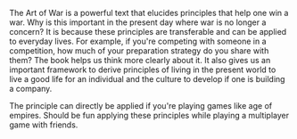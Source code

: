 The Art of War is a powerful text that elucides principles that help one win a war. Why is this important in the present day where war is no longer a concern? It is because these principles are transferable and can be applied to everyday lives. For example, if you're competing with someone in a competition, how much of your preparation strategy do you share with them? The book helps us think more clearly about it. It also gives us an important framework to derive principles of living in the present world to live a good life for an individual and the culture to develop if one is building a company. 

The principle can directly be applied if you're playing games like age of empires. Should be fun applying these principles while playing a multiplayer game with friends. 
